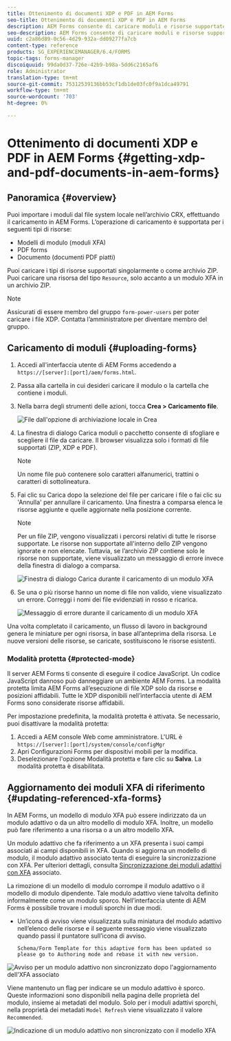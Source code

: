 ```yaml
---
title: Ottenimento di documenti XDP e PDF in AEM Forms
seo-title: Ottenimento di documenti XDP e PDF in AEM Forms
description: AEM Forms consente di caricare moduli e risorse supportate da utilizzare con i moduli adattivi. Puoi anche caricare in massa moduli e risorse correlate come file ZIP.
seo-description: AEM Forms consente di caricare moduli e risorse supportate da utilizzare con i moduli adattivi. Puoi anche caricare in massa moduli e risorse correlate come file ZIP.
uuid: c2a86d89-0c56-4d29-932a-dd09277fa7cb
content-type: reference
products: SG_EXPERIENCEMANAGER/6.4/FORMS
topic-tags: forms-manager
discoiquuid: 99da0d37-726e-42b9-b98a-5dd6c2165af6
role: Administrator
translation-type: tm+mt
source-git-commit: 75312539136bb53cf1db1de03fc0f9a1dca49791
workflow-type: tm+mt
source-wordcount: '703'
ht-degree: 0%

---
```



# Ottenimento di documenti XDP e PDF in AEM Forms {#getting-xdp-and-pdf-documents-in-aem-forms}

## Panoramica {#overview}

Puoi importare i moduli dal file system locale nell’archivio CRX, effettuando il caricamento in AEM Forms. L’operazione di caricamento è supportata per i seguenti tipi di risorse:

* Modelli di modulo (moduli XFA)
* PDF forms
* Documento (documenti PDF piatti)

Puoi caricare i tipi di risorse supportati singolarmente o come archivio ZIP. Puoi caricare una risorsa del tipo `Resource`, solo accanto a un modulo XFA in un archivio ZIP.

>[!NOTE]
>
>Assicurati di essere membro del gruppo `form-power-users` per poter caricare i file XDP. Contatta l’amministratore per diventare membro del gruppo.

## Caricamento di moduli {#uploading-forms}

1. Accedi all&#39;interfaccia utente di AEM Forms accedendo a `https://[server]:[port]/aem/forms.html`.
1. Passa alla cartella in cui desideri caricare il modulo o la cartella che contiene i moduli.
1. Nella barra degli strumenti delle azioni, tocca **Crea > Caricamento file**.

   ![File dall&#39;opzione di archiviazione locale in Crea](assets/step.png)

1. La finestra di dialogo Carica moduli o pacchetto consente di sfogliare e scegliere il file da caricare. Il browser visualizza solo i formati di file supportati (ZIP, XDP e PDF).

   >[!NOTE]
   >
   >Un nome file può contenere solo caratteri alfanumerici, trattini o caratteri di sottolineatura.

1. Fai clic su Carica dopo la selezione del file per caricare i file o fai clic su &#39;Annulla&#39; per annullare il caricamento. Una finestra a comparsa elenca le risorse aggiunte e quelle aggiornate nella posizione corrente.

   >[!NOTE]
   >
   >Per un file ZIP, vengono visualizzati i percorsi relativi di tutte le risorse supportate. Le risorse non supportate all&#39;interno dello ZIP vengono ignorate e non elencate. Tuttavia, se l’archivio ZIP contiene solo le risorse non supportate, viene visualizzato un messaggio di errore invece della finestra di dialogo a comparsa.

   ![Finestra di dialogo Carica durante il caricamento di un modulo XFA](assets/upload-scr.png)

1. Se una o più risorse hanno un nome di file non valido, viene visualizzato un errore. Correggi i nomi dei file evidenziati in rosso e ricarica.

   ![Messaggio di errore durante il caricamento di un modulo XFA](assets/upload-scr-err.png)

Una volta completato il caricamento, un flusso di lavoro in background genera le miniature per ogni risorsa, in base all’anteprima della risorsa. Le nuove versioni delle risorse, se caricate, sostituiscono le risorse esistenti.

### Modalità protetta {#protected-mode}

Il server AEM Forms ti consente di eseguire il codice JavaScript. Un codice JavaScript dannoso può danneggiare un ambiente AEM Forms. La modalità protetta limita AEM Forms all’esecuzione di file XDP solo da risorse e posizioni affidabili. Tutte le XDP disponibili nell’interfaccia utente di AEM Forms sono considerate risorse affidabili.

Per impostazione predefinita, la modalità protetta è attivata. Se necessario, puoi disattivare la modalità protetta:

1. Accedi a AEM console Web come amministratore. L&#39;URL è `https://[server]:[port]/system/console/configMgr`
1. Apri Configurazioni Forms per dispositivi mobili per la modifica.
1. Deselezionare l&#39;opzione Modalità protetta e fare clic su **Salva**. La modalità protetta è disabilitata.

## Aggiornamento dei moduli XFA di riferimento {#updating-referenced-xfa-forms}

In AEM Forms, un modello di modulo XFA può essere indirizzato da un modulo adattivo o da un altro modello di modulo XFA. Inoltre, un modello può fare riferimento a una risorsa o a un altro modello XFA.

Un modulo adattivo che fa riferimento a un XFA presenta i suoi campi associati ai campi disponibili in XFA. Quando si aggiorna un modello di modulo, il modulo adattivo associato tenta di eseguire la sincronizzazione con XFA. Per ulteriori dettagli, consulta [Sincronizzazione dei moduli adattivi con XFA](/help/forms/using/synchronizing-adaptive-forms-xfa.md) associato.

La rimozione di un modello di modulo corrompe il modulo adattivo o il modello di modulo dipendente. Tale modulo adattivo viene talvolta definito informalmente come un modulo sporco. Nell’interfaccia utente di AEM Forms è possibile trovare i moduli sporchi in due modi.

* Un’icona di avviso viene visualizzata sulla miniatura del modulo adattivo nell’elenco delle risorse e il seguente messaggio viene visualizzato quando passi il puntatore sull’icona di avviso.

   `Schema/Form Template for this adaptive form has been updated so please go to Authoring mode and rebase it with new version.`

![Avviso per un modulo adattivo non sincronizzato dopo l&#39;aggiornamento dell&#39;XFA associato](assets/dirtyaf.png)

Viene mantenuto un flag per indicare se un modulo adattivo è sporco. Queste informazioni sono disponibili nella pagina delle proprietà del modulo, insieme ai metadati del modulo. Solo per i moduli adattivi sporchi, nella proprietà dei metadati `Model Refresh` viene visualizzato il valore `Recommended`.

![Indicazione di un modulo adattivo non sincronizzato con il modello XFA](assets/model-refresh.png)

